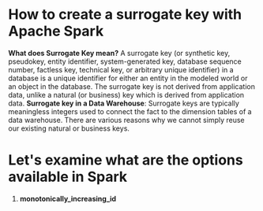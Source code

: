 # How to create a surrogate key with Apache Spark

 **What does  Surrogate Key  mean?**
 A surrogate key (or synthetic key, pseudokey, entity identifier, system-generated key, database sequence number, factless key, technical key, or arbitrary unique identifier) in a database is a unique identifier for either an entity in the modeled world or an object in the database. The surrogate key is not derived from application data, unlike a natural (or business) key which is derived from application data.
 **Surrogate key in a Data Warehouse**: Surrogate keys are typically meaningless integers used to connect the fact to the dimension tables of a data warehouse. There are various reasons why we cannot simply reuse our existing natural or business keys.

# Let's examine what are the options available in Spark

 1. **monotonically_increasing_id**

 
 
 
<!--stackedit_data:
eyJoaXN0b3J5IjpbLTY4NTYyMzIsLTIxMjI0NTgxMDIsLTkwOT
c3NDMxMCwxMTQ3NjU0ODMsLTU1ODkwODA3NywtMTA0ODQ3NTk0
NSwtMjA4ODc0NjYxMiwtNDUyODAyMDQ0LDEzNzA3MDMyNDUsMj
U2NjIwODQ0LDEwOTYxNTI2OSwtMzk3NzM3OTM1LDIwMTY5MTEx
NzAsMTYxMDE4Nzc1NSwtNjE4NTc2NzM1LC0xODA1NjA5MDQ3LC
03NDczMDQ0MDUsLTE5NjUyMDY2MywtMTAzMzU3NzE3MCw5NTM3
NzE5NThdfQ==
-->